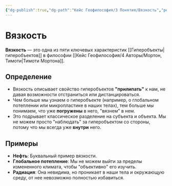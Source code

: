 ```yaml
---
{"dg-publish":true,"dg-path":"Кейс Геофилософия/3 Понятия/Вязкость","permalink":"/kejs-geofilosofiya/3-ponyatiya/vyazkost/","dgShowLocalGraph":true}
---
```


# Вязкость

**Вязкость** — это одна из пяти ключевых характеристик [[Гиперобъекты\|гиперобъектов]] в философии [[Кейс Геофилософия/4 Авторы/Мортон, Тимоти\|Тимоти Мортона]].

## Определение
- Вязкость описывает свойство гиперобъектов **"прилипать"** к нам, не давая возможности отстраниться или дистанцироваться.
- Чем больше мы узнаем о гиперобъекте (например, о глобальном потеплении или микропластике в наших телах), тем больше мы понимаем, что уже **погружены** в него, "вязнем" в нем.
- Это подрывает классическое разделение на субъекта и объекта. Мы не можем просто "наблюдать" за гиперобъектом со стороны, потому что мы всегда уже **внутри** него.

## Примеры
- **Нефть**: Буквальный пример вязкости.
- **Глобальное потепление**: Мы не можем выйти за пределы измененного климата, чтобы "объективно" его изучить.
- **Радиация**: Она невидима, но проникает в наши тела и окружающую среду, от нее невозможно полностью избавиться.